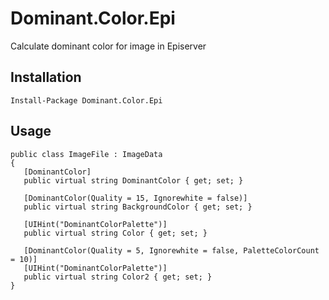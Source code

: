 # Dominant.Color.Epi
Calculate dominant color for image in Episerver
## Installation
```
Install-Package Dominant.Color.Epi
```
## Usage
```
public class ImageFile : ImageData
{
   [DominantColor]
   public virtual string DominantColor { get; set; }
   
   [DominantColor(Quality = 15, Ignorewhite = false)]
   public virtual string BackgroundColor { get; set; }
  
   [UIHint("DominantColorPalette")]
   public virtual string Color { get; set; }
  
   [DominantColor(Quality = 5, Ignorewhite = false, PaletteColorCount = 10)]
   [UIHint("DominantColorPalette")]
   public virtual string Color2 { get; set; }
}
```
